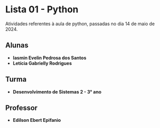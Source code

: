 # Lista 01 - Python
Atividades referentes à aula de python, passadas no dia 14 de maio de 2024.

## Alunas
- **Iasmin Evelin Pedrosa dos Santos**
- **Letícia Gabrielly Rodrigues**

## Turma
- **Desenvolvimento de Sistemas 2 - 3° ano**

## Professor
- **Edilson Ebert Epifanio**

